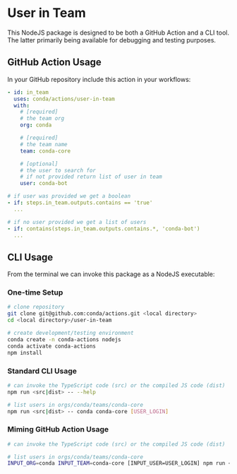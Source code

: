 # User in Team

This NodeJS package is designed to be both a GitHub Action and a CLI tool. The latter primarily being available for debugging and testing purposes.

## GitHub Action Usage

In your GitHub repository include this action in your workflows:

```yaml
- id: in_team
  uses: conda/actions/user-in-team
  with:
    # [required]
    # the team org
    org: conda

    # [required]
    # the team name
    team: conda-core

    # [optional]
    # the user to search for
    # if not provided return list of user in team
    user: conda-bot

# if user was provided we get a boolean
- if: steps.in_team.outputs.contains == 'true'
  ...

# if no user provided we get a list of users
- if: contains(steps.in_team.outputs.contains.*, 'conda-bot')
  ...
```

## CLI Usage

From the terminal we can invoke this package as a NodeJS executable:

### One-time Setup

```bash
# clone repository
git clone git@github.com:conda/actions.git <local directory>
cd <local directory>/user-in-team

# create development/testing environment
conda create -n conda-actions nodejs
conda activate conda-actions
npm install
```

### Standard CLI Usage

```bash
# can invoke the TypeScript code (src) or the compiled JS code (dist)
npm run <src|dist> -- --help

# list users in orgs/conda/teams/conda-core
npm run <src|dist> -- conda conda-core [USER_LOGIN]
```

### Miming GitHub Action Usage

```bash
# can invoke the TypeScript code (src) or the compiled JS code (dist)

# list users in orgs/conda/teams/conda-core
INPUT_ORG=conda INPUT_TEAM=conda-core [INPUT_USER=USER_LOGIN] npm run <src|dist>
```
